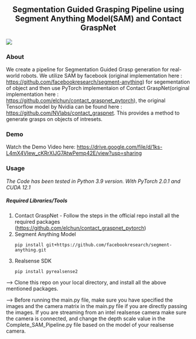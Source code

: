 <p align="center">
  <h2 align="center">Segmentation Guided Grasping Pipeline using Segment Anything Model(SAM) and Contact GraspNet</h2>
</p>

<img src="https://github.com/NirshalChandraSekar/Segmentation-and-Grasping/blob/cc3f69cdf154f75adbff375ed20350e29e39c3fd/image.png">

### About
We create a pipeline for Segmentation Guided Grasp generation for real-world robots. We utilize SAM by facebook (original implementation here : https://github.com/facebookresearch/segment-anything) for segementation of object and then use PyTorch implementaion of Contact GraspNet(original implementation here : https://github.com/elchun/contact_graspnet_pytorch), the original Tensorflow model by Nvidia can be found here : https://github.com/NVlabs/contact_graspnet. This provides a method to generate grasps on objects of intresets.

### Demo
Watch the Demo Video here: https://drive.google.com/file/d/1ks-L4mX4VIew_cKRrXlJG7AtwPemp42E/view?usp=sharing

### Usage
*The Code has been tested in Python 3.9 version. With PyTorch 2.0.1 and CUDA 12.1*

##### Required Libraries/Tools
1) Contact GraspNet - Follow the steps in the official repo install all the required packages (https://github.com/elchun/contact_graspnet_pytorch)
2) Segment Anything Model 
   ```
   pip install git+https://github.com/facebookresearch/segment-anything.git
   ```
3) Realsense SDK
   ```
   pip install pyrealsense2
   ```

--> Clone this repo on your local directory, and install all the above mentioned packages. 

--> Before running the main.py file, make sure you have specified the images and the camera matrix in the main.py file if you are directly passing the images. If you are streaming from an intel realsense camera make sure the camera is connected, and change the depth scale value in the Complete_SAM_Pipeline.py file based on the model of your realsense camera.




